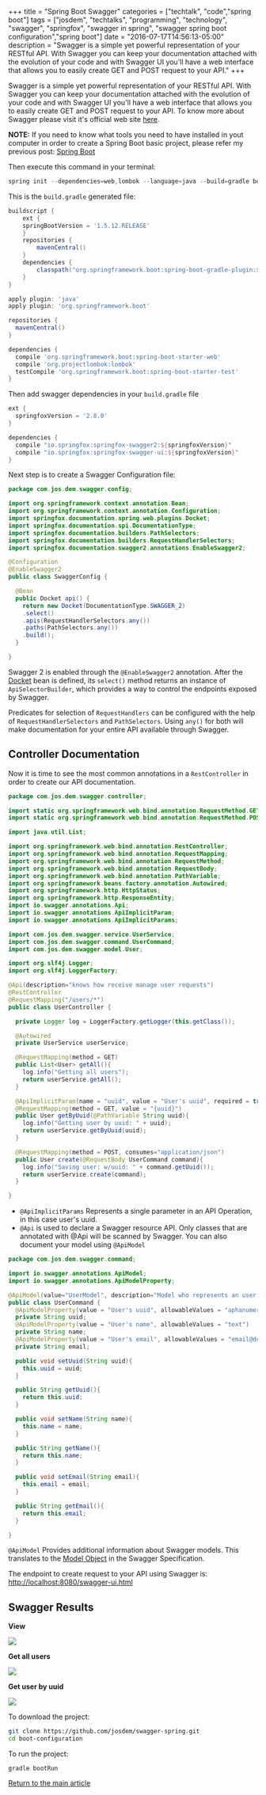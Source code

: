 +++
title = "Spring Boot Swagger"
categories = ["techtalk", "code","spring boot"]
tags = ["josdem", "techtalks", "programming", "technology", "swagger", "springfox", "swagger in spring", "swagger spring boot configuration","spring boot"]
date = "2016-07-17T14:56:13-05:00"
description = "Swagger is a simple yet powerful representation of your RESTful API. With Swagger you can keep your documentation attached with the evolution of your code and with Swagger UI you'll have a web interface that allows you to easily create GET and POST request to your API."
+++

Swagger is a simple yet powerful representation of your RESTful API. With Swagger you can keep your documentation attached with the evolution of your code and with Swagger UI you'll have a web interface that allows you to easily create GET and POST request to your API. To know more about Swagger please visit it's official web site [here](https://swagger.io/).

**NOTE:** If you need to know what tools you need to have installed in yout computer in order to create a Spring Boot basic project, please refer my previous post: [Spring Boot](/techtalk/spring_boot)

Then execute this command in your terminal:

```groovy
spring init --dependencies=web,lombok --language=java --build=gradle boot-configuration
```

This is the `build.gradle` generated file:


```groovy
buildscript {
	ext {
    springBootVersion = '1.5.12.RELEASE'
	}
	repositories {
		mavenCentral()
	}
	dependencies {
		classpath("org.springframework.boot:spring-boot-gradle-plugin:${springBootVersion}")
	}
}

apply plugin: 'java'
apply plugin: 'org.springframework.boot'

repositories {
  mavenCentral()
}

dependencies {
  compile 'org.springframework.boot:spring-boot-starter-web'
  compile 'org.projectlombok:lombok'
  testCompile 'org.springframework.boot:spring-boot-starter-test'
}
```

Then add swagger dependencies in your `build.gradle` file

```groovy
ext {
  springfoxVersion = '2.8.0'
}

dependencies {
  compile "io.springfox:springfox-swagger2:${springfoxVersion}"
  compile "io.springfox:springfox-swagger-ui:${springfoxVersion}"
}
```

Next step is to create a Swagger Configuration file:

```java
package com.jos.dem.swagger.config;

import org.springframework.context.annotation.Bean;
import org.springframework.context.annotation.Configuration;
import springfox.documentation.spring.web.plugins.Docket;
import springfox.documentation.spi.DocumentationType;
import springfox.documentation.builders.PathSelectors;
import springfox.documentation.builders.RequestHandlerSelectors;
import springfox.documentation.swagger2.annotations.EnableSwagger2;

@Configuration
@EnableSwagger2
public class SwaggerConfig {

  @Bean
  public Docket api() {
    return new Docket(DocumentationType.SWAGGER_2)
    .select()
    .apis(RequestHandlerSelectors.any())
    .paths(PathSelectors.any())
    .build();
  }

}
```

Swagger 2 is enabled through the `@EnableSwagger2` annotation. After the [Docket](http://springfox.github.io/springfox/javadoc/2.7.0/index.html?springfox/documentation/spring/web/plugins/Docket.html) bean is defined, its `select()` method returns an instance of `ApiSelectorBuilder`, which provides a way to control the endpoints exposed by Swagger.

Predicates for selection of `RequestHandlers` can be configured with the help of `RequestHandlerSelectors` and `PathSelectors`. Using `any()` for both will make documentation for your entire API available through Swagger.

## Controller Documentation

Now it is time to see the most common annotations in a `RestController` in order to create our API documentation.

```java
package com.jos.dem.swagger.controller;

import static org.springframework.web.bind.annotation.RequestMethod.GET;
import static org.springframework.web.bind.annotation.RequestMethod.POST;

import java.util.List;

import org.springframework.web.bind.annotation.RestController;
import org.springframework.web.bind.annotation.RequestMapping;
import org.springframework.web.bind.annotation.RequestMethod;
import org.springframework.web.bind.annotation.RequestBody;
import org.springframework.web.bind.annotation.PathVariable;
import org.springframework.beans.factory.annotation.Autowired;
import org.springframework.http.HttpStatus;
import org.springframework.http.ResponseEntity;
import io.swagger.annotations.Api;
import io.swagger.annotations.ApiImplicitParam;
import io.swagger.annotations.ApiImplicitParams;

import com.jos.dem.swagger.service.UserService;
import com.jos.dem.swagger.command.UserCommand;
import com.jos.dem.swagger.model.User;

import org.slf4j.Logger;
import org.slf4j.LoggerFactory;

@Api(description="knows how receive manage user requests")
@RestController
@RequestMapping("/users/*")
public class UserController {

  private Logger log = LoggerFactory.getLogger(this.getClass());

  @Autowired
  private UserService userService;

  @RequestMapping(method = GET)
  public List<User> getAll(){
    log.info("Getting all users");
    return userService.getAll();
  }

  @ApiImplicitParam(name = "uuid", value = "User's uuid", required = true, dataType = "string", paramType = "path")
  @RequestMapping(method = GET, value = "{uuid}")
  public User getByUuid(@PathVariable String uuid){
    log.info("Getting user by uuid: " + uuid);
    return userService.getByUuid(uuid);
  }

  @RequestMapping(method = POST, consumes="application/json")
  public User create(@RequestBody UserCommand command){
    log.info("Saving user: w/uuid: " + command.getUuid());
    return userService.create(command);
  }

}
```

* `@ApiImplicitParams` Represents a single parameter in an API Operation, in this case user's uuid.
* `@Api` is used to declare a Swagger resource API. Only classes that are annotated with @Api will be scanned by Swagger. You can also document your model using `@ApiModel`

```java
package com.jos.dem.swagger.command;

import io.swagger.annotations.ApiModel;
import io.swagger.annotations.ApiModelProperty;

@ApiModel(value="UserModel", description="Model who represents an user entity")
public class UserCommand {
  @ApiModelProperty(value = "User's uuid", allowableValues = "aphanumeric")
  private String uuid;
  @ApiModelProperty(value = "User's name", allowableValues = "text")
  private String name;
  @ApiModelProperty(value = "User's email", allowableValues = "email@domain")
  private String email;

  public void setUuid(String uuid){
    this.uuid = uuid;
  }

  public String getUuid(){
    return this.uuid;
  }

  public void setName(String name){
    this.name = name;
  }

  public String getName(){
    return this.name;
  }

  public void setEmail(String email){
    this.email = email;
  }

  public String getEmail(){
    return this.email;
  }

}
```

`@ApiModel` Provides additional information about Swagger models. This translates to the [Model Object](https://github.com/OAI/OpenAPI-Specification/blob/master/versions/1.2.md#527-model-object) in the Swagger Specification.

The endpoint to create request to your API using Swagger is: [http://localhost:8080/swagger-ui.html](http://localhost:8080/swagger-ui.html)

## Swagger Results

**View**

<img src="/img/techtalks/spring/swagger1.png">

**Get all users**

<img src="/img/techtalks/spring/swagger2.png">

**Get user by uuid**

<img src="/img/techtalks/spring/swagger3.png">

To download the project:

```bash
git clone https://github.com/josdem/swagger-spring.git
cd boot-configuration
```

To run the project:

```
gradle bootRun
```

[Return to the main article](/techtalk/spring#Spring_Boot)
